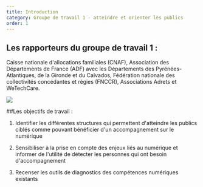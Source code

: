 ```yaml
---
title: Introduction
category: Groupe de travail 1 - atteindre et orienter les publics
order: 1
---
```


## Les rapporteurs du groupe de travail 1 :

Caisse nationale d'allocations familiales (CNAF), Association des Départements de France (ADF) avec les Départements des Pyrénées-Atlantiques, de la Gironde et du Calvados, Fédération nationale des collectivités concédantes et régies (FNCCR), Associations Adrets et WeTechCare.

![](https://societenumerique.gouv.fr/wp-content/uploads/2018/01/logosgt1-1-1024x158.png)

##Les objectifs de travail :

1. Identifier les différentes structures qui permettent d'atteindre les publics ciblés comme pouvant bénéficier d'un accompagnement sur le numérique

2. Sensibiliser à la prise en compte des enjeux liés au numérique et informer de l'utilité de détecter les personnes qui ont besoin d'accompagnement

3. Recenser les outils de diagnostics des compétences numériques existants
